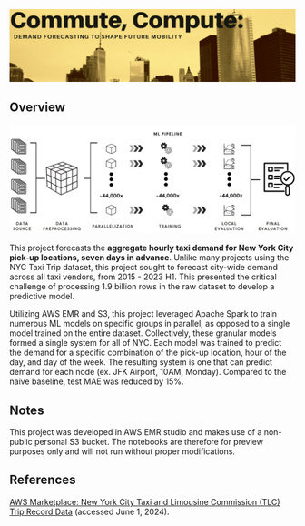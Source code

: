 ![banner](banner.png)

## Overview

![methodology](methodology.png)


This project forecasts the **aggregate hourly taxi demand for New York City pick-up locations, seven days in advance**. Unlike many projects using the NYC Taxi Trip dataset, this project sought to forecast city-wide demand across all taxi vendors, from 2015 - 2023 H1. This presented the critical challenge of processing 1.9 billion rows in the raw dataset to develop a predictive model.

Utilizing AWS EMR and S3, this project leveraged Apache Spark to train numerous ML models on specific groups in parallel, as opposed to a single model trained on the entire dataset. Collectively, these granular models formed a single system for all  of NYC. Each model was trained to predict the demand for a specific combination of the pick-up location, hour of the day, and day of the week. The resulting system is one that can predict demand for each node (ex. JFK Airport, 10AM, Monday). Compared to the naive baseline, test MAE was reduced by 15%. 

## Notes

This project was developed in AWS EMR studio and makes use of a non-public personal S3 bucket. The notebooks are therefore for preview purposes only and will not run without proper modifications.

## References

[AWS Marketplace: New York City Taxi and Limousine Commission (TLC) Trip Record Data](https://aws.amazon.com/marketplace/pp/prodview-okyonroqg5b2u#links) (accessed June 1, 2024).
